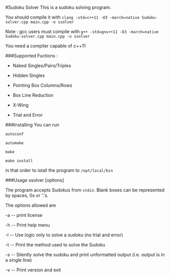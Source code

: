 #Sudoku Solver
This is a sudoku solving program.

You should compile it with `clang -std=c++11 -O3 -march=native Sudoku-solver.cpp main.cpp -o ssolver` 

Note : gcc users must compile with `g++ -std=gnu++11 -O3 -march=native Sudoku-solver.cpp main.cpp -o ssolver`

You need a compiler capable of c++11

###Supported Fuctions :
* Naked Singles/Pairs/Triples

* Hidden Singles

* Pointing Box Columns/Rows

* Box Line Reduction

* X-Wing

* Trial and Error

###Installing
You can run 

`autoconf` 

`automake` 

`make` 

`make install` 

in that order to istall the program to `/opt/local/bin`

###Usage
ssolver [options] 

The program accepts Sudokus from `stdin`. Blank boxes can be represented by spaces, 0s or '.'s.

The options allowed are 

-a -- print license

-h -- Print help menu

-l -- Use logic only to solve a sudoku (no trial and error)

-t -- Print the method used to solve the Sudoku

-s -- Silently solve the sudoku and print unformatted output (i.e. output is in a single line)

-v -- Print version and exit
